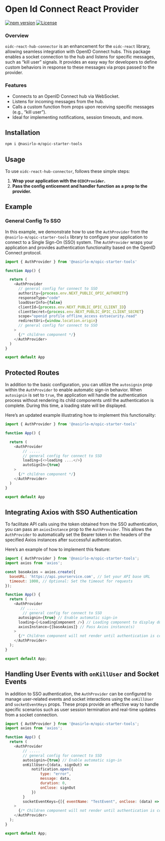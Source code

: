 # Open Id Connect React Provider
[![npm version](https://img.shields.io/npm/v/@nasirlo-m/opic-starter-tools.svg)](https://www.npmjs.com/package/@nasirlo-m/opic-starter-tools)
[![License](https://img.shields.io/badge/license-MIT-blue.svg)](LICENSE)

### Overview
`oidc-react-hub-connector` is an enhancement for the `oidc-react` library, allowing seamless integration with OpenID Connect hubs. This package enables a socket connection to the hub and listens for specific messages, such as “kill user” signals. It provides an easy way for developers to define custom behaviors in response to these messages via props passed to the provider.


### Features

- Connects to an OpenID Connect hub via WebSocket.
- Listens for incoming messages from the hub.
- Calls a custom function from props upon receiving specific messages (e.g., “kill user”).
- Ideal for implementing notifications, session timeouts, and more.


## Installation

```bash
npm i @nasirlo-m/opic-starter-tools
```

## Usage

To use `oidc-react-hub-connector`, follows these simple steps:

1. **Wrap your application with the `OIDCProvider`.**
2. **Pass the config enticement and handler function as a prop to the provider.**

## Example

### General Config To SSO

In this example, we demonstrate how to use the `AuthProvider` from the `@nasirlo-m/opic-starter-tools` library to configure your application to connect to a Single Sign-On (SSO) system. The `AuthProvider` wraps your application and provides authentication functionality based on the OpenID Connect protocol.

```javascript
import { AuthProvider } from '@nasirlo-m/opic-starter-tools'

function App() {

  return (
    <AuthProvider
      // general config for connect to SSO
      authority={process.env.NEXT_PUBLIC_OPIC_AUTHORITY}
      responseType="code"
      loadUserInfo={false}
      clientId={process.env.NEXT_PUBLIC_OPIC_CLIENT_ID}
      clientSecret={process.env.NEXT_PUBLIC_OPIC_CLIENT_SECRET}
      scope="openid profile offline_access estsecurity.read"
      redirectUri={window.location.origin}
      // general config for connect to SSO
    >
      {/* children component */}
    </AuthProvider>
  )
}

export default App

```
## Protected Routes 

In addition to the basic configuration, you can utilize the `autosignin` prop within the `AuthProvider` to enable automatic sign-in behavior. When `autosignin` is set to `true`, the application will handle the authentication process without rendering its child components until the authentication is complete. During this time, a loading state will be displayed.

Here’s an updated example illustrating how to implement this functionality:

```javascript
import { AuthProvider } from '@nasirlo-m/opic-starter-tools'

function App() {

  return (
    <AuthProvider
        // ..... 
        // general config for connect to SSO
        loading={<>loading ....</>}
        autoSignIn={true}
    >
      {/* children component */}
    </AuthProvider>
  )
}

export default App

```

## Integrating Axios with SSO Authentication

To facilitate API calls using the token obtained from the SSO authentication, you can pass an `axiosInstance` prop to the `AuthProvider`. This allows the `AuthProvider` to automatically set the Bearer token in the headers of the specified Axios instances after successful authentication.

Here’s an example of how to implement this feature:

```javascript
import { AuthProvider } from '@nasirlo-m/opic-starter-tools';
import axios from 'axios';

const baseAxios = axios.create({
  baseURL: 'https://api.yourservice.com', // Set your API base URL
  timeout: 1000, // Optional: Set the timeout for requests
});

function App() {
  return (
    <AuthProvider
       // ..... 
        // general config for connect to SSO
      autosignin={true} // Enable automatic sign-in
      loading={<LoadingComponent />} // Loading component to display during authentication
      axiosInstance={[baseAxios]} // Pass Axios instance(s)
    >
      {/* Children component will not render until authentication is complete */}
    </AuthProvider>
  );
}

export default App;
```

## Handling User Events with `onKillUser` and Socket Events

In addition to SSO authentication, the `AuthProvider` can be configured to manage user-related events and socket interactions using the `onKillUser` and `socketEventKeys` props. These props provide an effective way to handle specific scenarios such as user session termination and real-time updates from a socket connection.

```javascript
import { AuthProvider } from '@nasirlo-m/opic-starter-tools';
import axios from 'axios';

function App() {
  return (
    <AuthProvider
        // ..... 
        // general config for connect to SSO
        autosignin={true} // Enable automatic sign-in
        onKillUser={(data, signOut) => 
            notification.open({
                type: "error",
                message: data,
                duration: 0,
                onClose: signOut 
            })
        }
        socketEventKeys={[{ eventName: "TestEvent", onClose: (data) => { console.log(data) } }]}
    >
      {/* Children component will not render until authentication is complete */}
    </AuthProvider>
  );
}

export default App;
```
